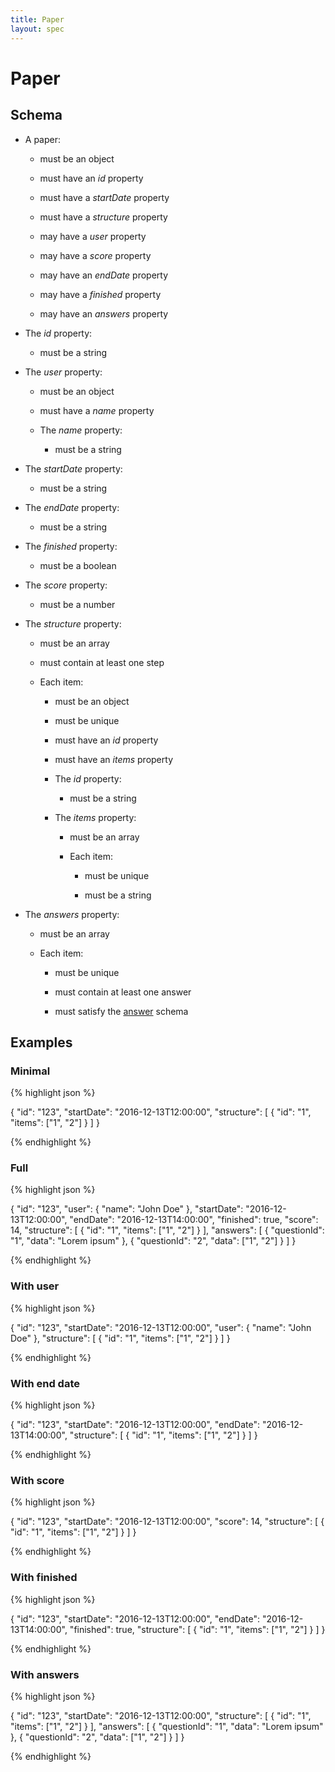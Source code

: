 ```yaml
---
title: Paper
layout: spec
---
```


# Paper

## Schema

* A paper:

  * must be an object

  * must have an *id* property

  * must have a *startDate* property

  * must have a *structure* property

  * may have a *user* property

  * may have a *score* property

  * may have an *endDate* property

  * may have a *finished* property

  * may have an *answers* property

* The *id* property:

  * must be a string

* The *user* property:

  * must be an object

  * must have a *name* property

  * The *name* property:

    * must be a string

* The *startDate* property:

  * must be a string

* The *endDate* property:

  * must be a string

* The *finished* property:

  * must be a boolean

* The *score* property:

  * must be a number

* The *structure* property:

  * must be an array

  * must contain at least one step

  * Each item:

    * must be an object

    * must be unique

    * must have an *id* property

    * must have an *items* property

    * The *id* property:

      * must be a string

    * The *items* property:

      * must be an array

      * Each item:

        * must be unique

        * must be a string

* The *answers* property:

  * must be an array

  * Each item:

    * must be unique

    * must contain at least one answer

    * must satisfy the [answer](answer.html) schema

## Examples

### Minimal

{% highlight json %}

{
  "id": "123",
  "startDate": "2016-12-13T12:00:00",
  "structure": [
    {
      "id": "1",
      "items": ["1", "2"]
    }
  ]
}


{% endhighlight %}

### Full

{% highlight json %}

{
  "id": "123",
  "user": {
    "name": "John Doe"
  },
  "startDate": "2016-12-13T12:00:00",
  "endDate": "2016-12-13T14:00:00",
  "finished": true,
  "score": 14,
  "structure": [
    {
      "id": "1",
      "items": ["1", "2"]
    }
  ],
  "answers": [
    {
      "questionId": "1",
      "data": "Lorem ipsum"
    },
    {
      "questionId": "2",
      "data": ["1", "2"]
    }
  ]
}


{% endhighlight %}

### With user

{% highlight json %}

{
  "id": "123",
  "startDate": "2016-12-13T12:00:00",
  "user": {
    "name": "John Doe"
  },
  "structure": [
    {
      "id": "1",
      "items": ["1", "2"]
    }
  ]
}


{% endhighlight %}

### With end date

{% highlight json %}

{
  "id": "123",
  "startDate": "2016-12-13T12:00:00",
  "endDate": "2016-12-13T14:00:00",
  "structure": [
    {
      "id": "1",
      "items": ["1", "2"]
    }
  ]
}


{% endhighlight %}

### With score

{% highlight json %}

{
  "id": "123",
  "startDate": "2016-12-13T12:00:00",
  "score": 14,
  "structure": [
    {
      "id": "1",
      "items": ["1", "2"]
    }
  ]
}


{% endhighlight %}

### With finished

{% highlight json %}

{
  "id": "123",
  "startDate": "2016-12-13T12:00:00",
  "endDate": "2016-12-13T14:00:00",
  "finished": true,
  "structure": [
    {
      "id": "1",
      "items": ["1", "2"]
    }
  ]
}


{% endhighlight %}

### With answers

{% highlight json %}

{
  "id": "123",
  "startDate": "2016-12-13T12:00:00",
  "structure": [
    {
      "id": "1",
      "items": ["1", "2"]
    }
  ],
  "answers": [
    {
      "questionId": "1",
      "data": "Lorem ipsum"
    },
    {
      "questionId": "2",
      "data": ["1", "2"]
    }
  ]
}


{% endhighlight %}

